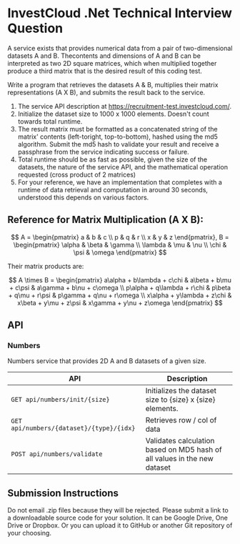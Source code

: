 # InvestCloud .Net Technical Interview Question
A service exists that provides numerical data from a pair of two-dimensional datasets A and B. Thecontents and dimensions of A and B can be interpreted as two 2D square matrices, which when multiplied together produce a third matrix that is the desired result of this coding test.

Write a program that retrieves the datasets A & B, multiplies their matrix representations (A X B), and submits the result back to the service.

1. The service API description at https://recruitment-test.investcloud.com/.
2. Initialize the dataset size to 1000 x 1000 elements. Doesn't count towards total runtime.
3. The result matrix must be formatted as a concatenated string of the matrix' contents (left-toright, top-to-bottom), hashed using the md5 algorithm. Submit the md5 hash to validate your result and receive a passphrase from the service indicating success or failure.
4. Total runtime should be as fast as possible, given the size of the datasets, the nature of the service API, and the mathematical operation requested (cross product of 2 matrices)
5. For your reference, we have an implementation that completes with a runtime of data
retrieval and computation in around 30 seconds, understood this depends on various factors.

## Reference for Matrix Multiplication (A X B):

$$  A = \begin{pmatrix}
    a & b & c \\
    p & q & r \\
    x & y & z
    \end{pmatrix},
    B = \begin{pmatrix}
    \alpha & \beta & \gamma \\
    \lambda & \mu & \nu \\
    \chi & \psi & \omega
    \end{pmatrix}
$$

Their matrix products are:

$$
    A \times B = \begin{pmatrix}
    a\alpha + b\lambda + c\chi & a\beta + b\mu + c\psi & a\gamma + b\nu + c\omega \\
    p\alpha + q\lambda + r\chi & p\beta + q\mu + r\psi & p\gamma + q\nu + r\omega \\
    x\alpha + y\lambda + z\chi & x\beta + y\mu + z\psi & x\gamma + y\nu + z\omega
    \end{pmatrix}
$$

## API

### Numbers

Numbers service that provides 2D A and B datasets of a given size.

| API | Description |
| --- | --- |
| `GET api/numbers/init/{size}` | Initializes the dataset size to {size} x {size} elements. |
| `GET api/numbers/{dataset}/{type}/{idx}` | Retrieves row / col of data |
| `POST api/numbers/validate` | Validates calculation based on MD5 hash of all values in the new dataset |

## Submission Instructions

Do not email .zip files because they will be rejected.
Please submit a link to a downloadable source code for your solution. It can be Google Drive, One Drive or Dropbox. Or you can upload it to GitHub or another Git repository of your choosing.
